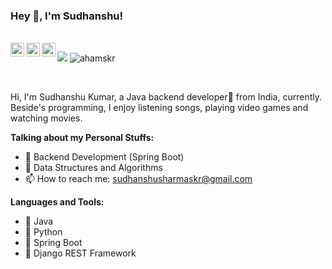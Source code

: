 <!-- ### Hi there 👋 -->

<!--
**ahamskr/ahamskr** is a ✨ _special_ ✨ repository because its `README.md` (this file) appears on your GitHub profile.

Here are some ideas to get you started:

- 🔭 I’m currently working on ...
- 🌱 I’m currently learning ...
- 👯 I’m looking to collaborate on ...
- 🤔 I’m looking for help with ...
- 💬 Ask me about ...
- 📫 How to reach me: ...
- 😄 Pronouns: ...
- ⚡ Fun fact: ...
-->

### Hey 👋, I'm Sudhanshu!<p align="left">

<br/>

<a href="https://leetcode.com/ahamskr">
  <img align="left" alt="Sudhanshu's LeetCode" width="22px" src="https://cdn.iconscout.com/icon/free/png-256/free-leetcode-3521542-2944960.png" />
</a>
<a href="https://www.linkedin.com/in/">
  <img align="left" alt="Sudhanshu's Linkdein" width="22px" src="https://encrypted-tbn0.gstatic.com/images?q=tbn:ANd9GcSzwGQfdzQc999Mw_TimytEdnzE_V16N5MreUEjhHt00WLb0EMWFb1SC38FSnpmbgTkb6o&usqp=CAU" />
</a>
<a href="https://auth.geeksforgeeks.org/user/">
  <img align="left" alt="Sudhanshu's Geeksforgeeks" width="22px" src="https://encrypted-tbn0.gstatic.com/images?q=tbn:ANd9GcTfilEUFGxB7bxgZ___GmpRlaGW4rFuOB5j1ZlvaMw&s" />
</a>

![](https://visitor-badge.glitch.me/badge?page_id=ahamskr.ahamskr) <img src="https://komarev.com/ghpvc/?username=ahamskr" alt="ahamskr" /> </p>

<br />

Hi, I'm Sudhanshu Kumar, a Java backend developer🚀 from India, currently. Beside's programming, I enjoy listening songs, playing video games and watching movies.

  
**Talking about my Personal Stuffs:**

- 🌱 Backend Development (Spring Boot)
- 🌱 Data Structures and Algorithms
- 📫 How to reach me: sudhanshusharmaskr@gmail.com

**Languages and Tools:**


- 🌱 Java
- 🌱 Python
- 🌱 Spring Boot
- 🌱 Django REST Framework



